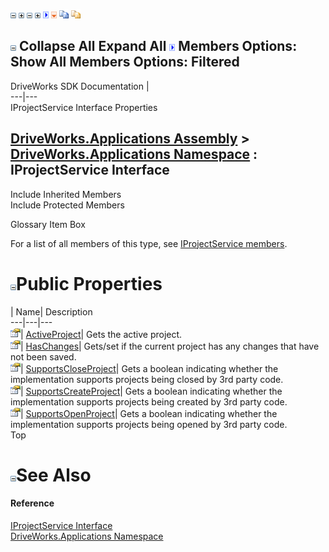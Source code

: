 ![](dotnetimages/collapse.gif) ![](dotnetimages/expand.gif) ![](dotnetimages/collapse.gif) ![](dotnetimages/expand.gif) ![](dotnetimages/drpdown.gif) ![](dotnetimages/drpdown_orange.gif) ![](dotnetimages/copycode.gif) ![](dotnetimages/copycodeHighlight.gif)

![](dotnetimages/collapse.gif) Collapse All Expand All ![](dotnetimages/drpdown.gif) Members Options: Show All  Members Options: Filtered   
---  
DriveWorks SDK Documentation  |   
---|---  
IProjectService Interface Properties   
  
[DriveWorks.Applications Assembly](topic13.md) > [DriveWorks.Applications Namespace](topic16.md) : IProjectService Interface  
---  
  
Include Inherited Members    
Include Protected Members    


Glossary Item Box

For a list of all members of this type, see [IProjectService members](topic383.md).

# ![](dotnetimages/collapse.gif)Public Properties

| Name| Description  
---|---|---  
![ Property](dotnetimages/Property.gif)| [ActiveProject](topic392.md)| Gets the active project.   
![ Property](dotnetimages/Property.gif)| [HasChanges](topic393.md)| Gets/set if the current project has any changes that have not been saved.   
![ Property](dotnetimages/Property.gif)| [SupportsCloseProject](topic394.md)| Gets a boolean indicating whether the implementation supports projects being closed by 3rd party code.   
![ Property](dotnetimages/Property.gif)| [SupportsCreateProject](topic395.md)| Gets a boolean indicating whether the implementation supports projects being created by 3rd party code.   
![ Property](dotnetimages/Property.gif)| [SupportsOpenProject](topic396.md)| Gets a boolean indicating whether the implementation supports projects being opened by 3rd party code.   
Top

# ![](dotnetimages/collapse.gif)See Also

#### Reference

[IProjectService Interface](topic382.md)   
[DriveWorks.Applications Namespace](topic16.md)


